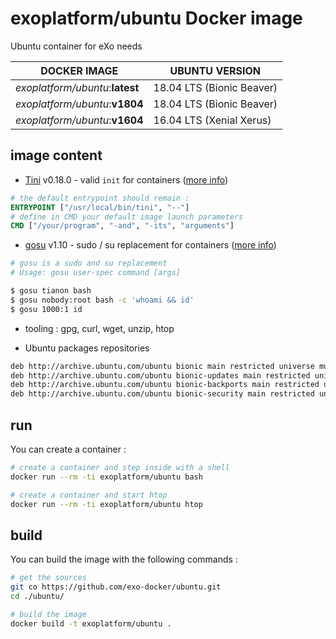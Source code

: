 # exoplatform/ubuntu Docker image

Ubuntu container for eXo needs

| DOCKER IMAGE                    | UBUNTU VERSION            |
| ------------------------------- | ------------------------- |
| *exoplatform/ubuntu*:**latest** | 18.04 LTS (Bionic Beaver) |
| *exoplatform/ubuntu*:**v1804**  | 18.04 LTS (Bionic Beaver) |
| *exoplatform/ubuntu*:**v1604**  | 16.04 LTS (Xenial Xerus)  |

## image content

- [Tini](https://github.com/krallin/tini) v0.18.0 - valid `init` for containers ([more info](https://github.com/krallin/tini))

```Dockerfile
# the default entrypoint should remain :
ENTRYPOINT ["/usr/local/bin/tini", "--"]
# define in CMD your default image launch parameters
CMD ["/your/program", "-and", "-its", "arguments"]
```

- [gosu](https://github.com/tianon/gosu) v1.10 - sudo / su replacement for containers ([more info](https://github.com/tianon/gosu))

```bash
# gosu is a sudo and su replacement
# Usage: gosu user-spec command [args]

$ gosu tianon bash
$ gosu nobody:root bash -c 'whoami && id'
$ gosu 1000:1 id
```

- tooling : gpg, curl, wget, unzip, htop

- Ubuntu packages repositories

```txt
deb http://archive.ubuntu.com/ubuntu bionic main restricted universe multiverse
deb http://archive.ubuntu.com/ubuntu bionic-updates main restricted universe multiverse
deb http://archive.ubuntu.com/ubuntu bionic-backports main restricted universe multiverse
deb http://archive.ubuntu.com/ubuntu bionic-security main restricted universe multiverse
```

## run

You can create a container :

```bash
# create a container and step inside with a shell
docker run --rm -ti exoplatform/ubuntu bash

# create a container and start htop
docker run --rm -ti exoplatform/ubuntu htop
```

## build

You can build the image with the following commands :

```bash
# get the sources
git co https://github.com/exo-docker/ubuntu.git
cd ./ubuntu/

# build the image
docker build -t exoplatform/ubuntu .
```